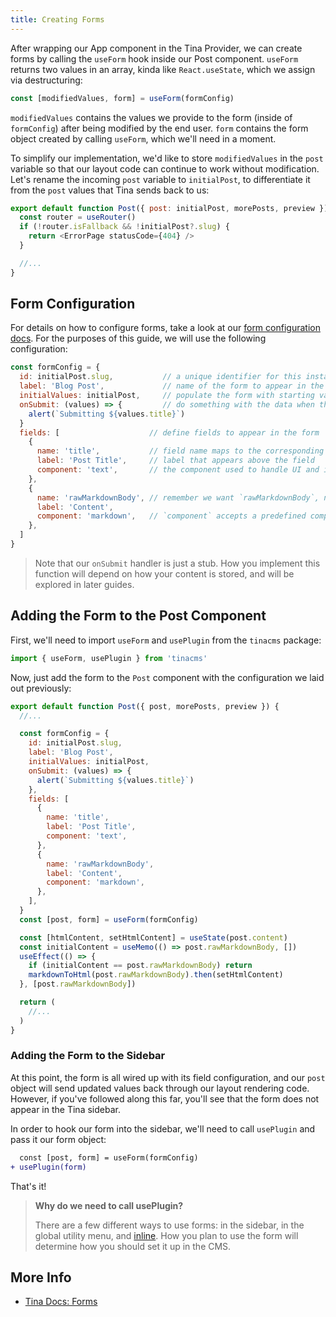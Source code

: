 ```yaml
---
title: Creating Forms
---
```


After wrapping our App component in the Tina Provider, we can create forms by calling the `useForm` hook inside our Post component. `useForm` returns two values in an array, kinda like `React.useState`, which we assign via destructuring:

```js
const [modifiedValues, form] = useForm(formConfig)
```

`modifiedValues` contains the values we provide to the form (inside of `formConfig`) after being modified by the end user. `form` contains the form object created by calling `useForm`, which we'll need in a moment.

To simplify our implementation, we'd like to store `modifiedValues` in the `post` variable so that our layout code can continue to work without modification. Let's rename the incoming `post` variable to `initialPost`, to differentiate it from the `post` values that Tina sends back to us:

```js
export default function Post({ post: initialPost, morePosts, preview }) {
  const router = useRouter()
  if (!router.isFallback && !initialPost?.slug) {
    return <ErrorPage statusCode={404} />
  }

  //...
}
```

## Form Configuration

For details on how to configure forms, take a look at our [form configuration docs](/docs/forms#form-configuration). For the purposes of this guide, we will use the following configuration:

```js
const formConfig = {
  id: initialPost.slug,           // a unique identifier for this instance of the form
  label: 'Blog Post',             // name of the form to appear in the sidebar
  initialValues: initialPost,     // populate the form with starting values
  onSubmit: (values) => {         // do something with the data when the form is submitted
    alert(`Submitting ${values.title}`)
  }
  fields: [                    // define fields to appear in the form
    {
      name: 'title',           // field name maps to the corresponding key in initialValues
      label: 'Post Title',     // label that appears above the field
      component: 'text',       // the component used to handle UI and input to the field
    },
    {
      name: 'rawMarkdownBody', // remember we want `rawMarkdownBody`, not `content` here
      label: 'Content',
      component: 'markdown',   // `component` accepts a predefined components or a custom React component
    },
  ]
}
```

> Note that our `onSubmit` handler is just a stub. How you implement this function will depend on how your content is stored, and will be explored in later guides.

## Adding the Form to the Post Component

First, we'll need to import `useForm` and `usePlugin` from the `tinacms` package:

```js
import { useForm, usePlugin } from 'tinacms'
```

Now, just add the form to the `Post` component with the configuration we laid out previously:

```js
export default function Post({ post, morePosts, preview }) {
  //...

  const formConfig = {
    id: initialPost.slug,
    label: 'Blog Post',
    initialValues: initialPost,
    onSubmit: (values) => {
      alert(`Submitting ${values.title}`)
    },
    fields: [
      {
        name: 'title',
        label: 'Post Title',
        component: 'text',
      },
      {
        name: 'rawMarkdownBody',
        label: 'Content',
        component: 'markdown',
      },
    ],
  }
  const [post, form] = useForm(formConfig)

  const [htmlContent, setHtmlContent] = useState(post.content)
  const initialContent = useMemo(() => post.rawMarkdownBody, [])
  useEffect(() => {
    if (initialContent == post.rawMarkdownBody) return
    markdownToHtml(post.rawMarkdownBody).then(setHtmlContent)
  }, [post.rawMarkdownBody])

  return (
    //...
  )
}
```

### Adding the Form to the Sidebar

At this point, the form is all wired up with its field configuration, and our `post` object will send updated values back through our layout rendering code. However, if you've followed along this far, you'll see that the form does not appear in the Tina sidebar.

In order to hook our form into the sidebar, we'll need to call `usePlugin` and pass it our form object:

```diff
  const [post, form] = useForm(formConfig)
+ usePlugin(form)
```

That's it!

> **Why do we need to call usePlugin?**
>
> There are a few different ways to use forms: in the sidebar, in the global utility menu, and [inline](/docs/inline-editing). How you plan to use the form will determine how you should set it up in the CMS.

## More Info

- [Tina Docs: Forms](/docs/forms)
